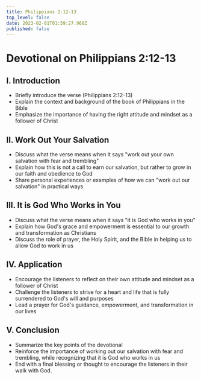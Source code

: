 ```yaml
---
title: Philippians 2:12-13
top_level: false
date: 2023-02-01T01:59:27.968Z
published: false
---
```

# Devotional on Philippians 2:12-13

## I. Introduction
  - Briefly introduce the verse (Philippians 2:12-13)
  - Explain the context and background of the book of Philippians in the Bible
  - Emphasize the importance of having the right attitude and mindset as a follower of Christ

## II. Work Out Your Salvation
  - Discuss what the verse means when it says "work out your own salvation with fear and trembling"
  - Explain how this is not a call to earn our salvation, but rather to grow in our faith and obedience to God
  - Share personal experiences or examples of how we can "work out our salvation" in practical ways

## III. It is God Who Works in You
  - Discuss what the verse means when it says "it is God who works in you"
  - Explain how God's grace and empowerment is essential to our growth and transformation as Christians
  - Discuss the role of prayer, the Holy Spirit, and the Bible in helping us to allow God to work in us

## IV. Application
  - Encourage the listeners to reflect on their own attitude and mindset as a follower of Christ
  - Challenge the listeners to strive for a heart and life that is fully surrendered to God's will and purposes
  - Lead a prayer for God's guidance, empowerment, and transformation in our lives

## V. Conclusion
  - Summarize the key points of the devotional
  - Reinforce the importance of working out our salvation with fear and trembling, while recognizing that it is God who works in us
  - End with a final blessing or thought to encourage the listeners in their walk with God.
